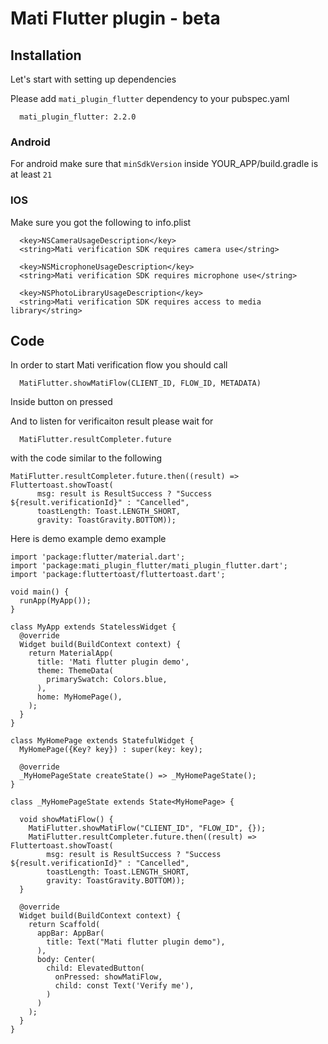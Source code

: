 # Mati Flutter plugin - beta

## Installation

Let's start with setting up dependencies 

Please add `mati_plugin_flutter` dependency to your pubspec.yaml 
```
  mati_plugin_flutter: 2.2.0
```

### Android

For android make sure that `minSdkVersion` inside YOUR_APP/build.gradle is at least `21`

### IOS

Make sure you got the following to info.plist

```
  <key>NSCameraUsageDescription</key>
  <string>Mati verification SDK requires camera use</string>

  <key>NSMicrophoneUsageDescription</key>
  <string>Mati verification SDK requires microphone use</string>

  <key>NSPhotoLibraryUsageDescription</key>
  <string>Mati verification SDK requires access to media library</string>
```

## Code

In order to start Mati verification flow you should call 

```
  MatiFlutter.showMatiFlow(CLIENT_ID, FLOW_ID, METADATA)
```
Inside button on pressed

And to listen for verificaiton result please wait for

```
  MatiFlutter.resultCompleter.future
```

with the code similar to the following

```
MatiFlutter.resultCompleter.future.then((result) => Fluttertoast.showToast(
      msg: result is ResultSuccess ? "Success ${result.verificationId}" : "Cancelled",
      toastLength: Toast.LENGTH_SHORT,
      gravity: ToastGravity.BOTTOM));
```

Here  is demo example demo example

```
import 'package:flutter/material.dart';
import 'package:mati_plugin_flutter/mati_plugin_flutter.dart';
import 'package:fluttertoast/fluttertoast.dart';

void main() {
  runApp(MyApp());
}

class MyApp extends StatelessWidget {
  @override
  Widget build(BuildContext context) {
    return MaterialApp(
      title: 'Mati flutter plugin demo',
      theme: ThemeData(
        primarySwatch: Colors.blue,
      ),
      home: MyHomePage(),
    );
  }
}

class MyHomePage extends StatefulWidget {
  MyHomePage({Key? key}) : super(key: key);

  @override
  _MyHomePageState createState() => _MyHomePageState();
}

class _MyHomePageState extends State<MyHomePage> {

  void showMatiFlow() {
    MatiFlutter.showMatiFlow("CLIENT_ID", "FLOW_ID", {});
    MatiFlutter.resultCompleter.future.then((result) => Fluttertoast.showToast(
        msg: result is ResultSuccess ? "Success ${result.verificationId}" : "Cancelled",
        toastLength: Toast.LENGTH_SHORT,
        gravity: ToastGravity.BOTTOM));
  }

  @override
  Widget build(BuildContext context) {
    return Scaffold(
      appBar: AppBar(
        title: Text("Mati flutter plugin demo"),
      ),
      body: Center(
        child: ElevatedButton(
          onPressed: showMatiFlow,
          child: const Text('Verify me'),
        )
      )
    );
  }
}
```

